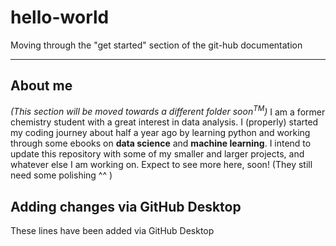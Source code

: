# hello-world
Moving through the "get started" section of the git-hub documentation

---

## About me
*(This section will be moved towards a different folder soon<sup>TM</sup>)*
I am a former chemistry student with a great interest in data analysis. I (properly) started my coding journey about half a year ago by learning python and working through some ebooks on **data science** and **machine learning**. I intend to update this repository with some of my smaller and larger projects, and whatever else I am working on. Expect to see more here, soon! (They still need some polishing ^^ )

## Adding changes via GitHub Desktop
These lines have been added via GitHub Desktop